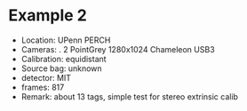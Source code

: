 # Example 2

- Location: UPenn PERCH
- Cameras:
   . 2 PointGrey 1280x1024 Chameleon USB3
- Calibration: equidistant
- Source bag: unknown
- detector: MIT
- frames: 817
- Remark: about 13 tags, simple test for stereo extrinsic calib


